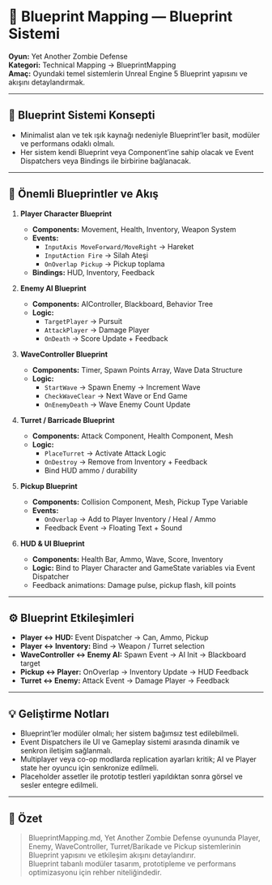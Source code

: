 # 🔹 Blueprint Mapping — Blueprint Sistemi

**Oyun:** Yet Another Zombie Defense  
**Kategori:** Technical Mapping → BlueprintMapping  
**Amaç:** Oyundaki temel sistemlerin Unreal Engine 5 Blueprint yapısını ve akışını detaylandırmak.

---

## 🌌 Blueprint Sistemi Konsepti

- Minimalist alan ve tek ışık kaynağı nedeniyle Blueprint’ler basit, modüler ve performans odaklı olmalı.  
- Her sistem kendi Blueprint veya Component’ine sahip olacak ve Event Dispatchers veya Bindings ile birbirine bağlanacak.  

---

## 🔄 Önemli Blueprintler ve Akış

1. **Player Character Blueprint**
   - **Components:** Movement, Health, Inventory, Weapon System  
   - **Events:**  
     - `InputAxis MoveForward/MoveRight` → Hareket  
     - `InputAction Fire` → Silah Ateşi  
     - `OnOverlap Pickup` → Pickup toplama  
   - **Bindings:** HUD, Inventory, Feedback  

2. **Enemy AI Blueprint**
   - **Components:** AIController, Blackboard, Behavior Tree  
   - **Logic:**  
     - `TargetPlayer` → Pursuit  
     - `AttackPlayer` → Damage Player  
     - `OnDeath` → Score Update + Feedback  

3. **WaveController Blueprint**
   - **Components:** Timer, Spawn Points Array, Wave Data Structure  
   - **Logic:**  
     - `StartWave` → Spawn Enemy → Increment Wave  
     - `CheckWaveClear` → Next Wave or End Game  
     - `OnEnemyDeath` → Wave Enemy Count Update  

4. **Turret / Barricade Blueprint**
   - **Components:** Attack Component, Health Component, Mesh  
   - **Logic:**  
     - `PlaceTurret` → Activate Attack Logic  
     - `OnDestroy` → Remove from Inventory + Feedback  
     - Bind HUD ammo / durability  

5. **Pickup Blueprint**
   - **Components:** Collision Component, Mesh, Pickup Type Variable  
   - **Events:**  
     - `OnOverlap` → Add to Player Inventory / Heal / Ammo  
     - Feedback Event → Floating Text + Sound  

6. **HUD & UI Blueprint**
   - **Components:** Health Bar, Ammo, Wave, Score, Inventory  
   - **Logic:** Bind to Player Character and GameState variables via Event Dispatcher  
   - Feedback animations: Damage pulse, pickup flash, kill points  

---

## ⚙️ Blueprint Etkileşimleri

- **Player ↔ HUD:** Event Dispatcher → Can, Ammo, Pickup  
- **Player ↔ Inventory:** Bind → Weapon / Turret selection  
- **WaveController ↔ Enemy AI:** Spawn Event → AI Init → Blackboard target  
- **Pickup ↔ Player:** OnOverlap → Inventory Update → HUD Feedback  
- **Turret ↔ Enemy:** Attack Event → Damage Player → Feedback  

---

## 💡 Geliştirme Notları

- Blueprint’ler modüler olmalı; her sistem bağımsız test edilebilmeli.  
- Event Dispatchers ile UI ve Gameplay sistemi arasında dinamik ve senkron iletişim sağlanmalı.  
- Multiplayer veya co-op modlarda replication ayarları kritik; AI ve Player state her oyuncu için senkronize edilmeli.  
- Placeholder assetler ile prototip testleri yapıldıktan sonra görsel ve sesler entegre edilmeli.  

---

## 📌 Özet

> BlueprintMapping.md, Yet Another Zombie Defense oyununda Player, Enemy, WaveController, Turret/Barikade ve Pickup sistemlerinin Blueprint yapısını ve etkileşim akışını detaylandırır.  
> Blueprint tabanlı modüler tasarım, prototipleme ve performans optimizasyonu için rehber niteliğindedir.
